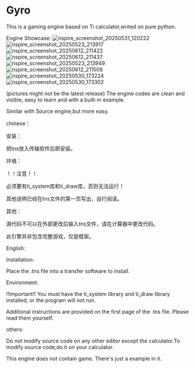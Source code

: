 # Gyro
This is a gaming engine based on Ti calculator,writed on pure python.

Engine Showcase:
![nspire_screenshot_20250531_120222](https://github.com/user-attachments/assets/375852de-08b0-4b1f-9b78-2bde37aa2710)
![nspire_screenshot_20250523_213917](https://github.com/user-attachments/assets/3d33422c-8834-4a1a-b46a-d29ee60c90eb)
![nspire_screenshot_20250612_211422](https://github.com/user-attachments/assets/30b3afed-10a2-4596-b996-ec14b2ff3fa3)
![nspire_screenshot_20250612_211437](https://github.com/user-attachments/assets/6e96f18b-b90e-449a-bfed-04b2c2db4fb5)
![nspire_screenshot_20250523_213949](https://github.com/user-attachments/assets/2dfc6d02-5fa8-4782-9f43-1f796a66ef0e)
![nspire_screenshot_20250612_211508](https://github.com/user-attachments/assets/86881a5e-b5d9-44b0-8650-0bd503e82013)
![nspire_screenshot_20250530_173224](https://github.com/user-attachments/assets/f17ad870-542b-4aca-9f71-abc5d4291e22)
![nspire_screenshot_20250530_173302](https://github.com/user-attachments/assets/588440d4-8e80-4c02-b5ae-9e454c660a1c)

(pictures might not be the latest release)
The engine codes are clean and visible, easy to learn and with a built-in example.

Similar with Source engine,but more easy.

chinese：

安装：

把tns放入传输软件后即安装。

环境：

！！注意！！

必须要有ti_system库和ti_draw库，否则无法运行！

其他说明已经在tns文件的第一页写出，自行阅读。

其他：

源代码不可以在外部更改后输入tns文件，请在计算器中更改代码。

此引擎并非包含完整游戏，仅是框架。

English:

Installation:

Place the .tns file into a transfer software to install.

Environment:

!!Important!!
You must have the ti_system library and ti_draw library installed, or the program will not run.

Additional instructions are provided on the first page of the .tns file. Please read them yourself.

others:

Do not modify source code on any other editor except the calculator.To modify source code,do it on your calculator.

This engine does not contain game. There's just a example in it.
